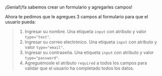 ¡Genial!¡Ya sabemos crear un formulario y agregarles campos! 

Ahora te pedimos que le agregues 3 campos al formulario para que el usuario pueda:

> 1. Ingresar su nombre. Una etiqueta `input` con atributo y valor `type="text"`.  
> 2. Ingresar su correo electrónico. Una etiqueta `input` con atributo y valor `type="email"`.  
> 3. Ingresar su contraseña. Una etiqueta `input` con atributo y valor `type="password"`.  
> 4. Agreguémosle el atributo `required` a todos los campos para validar que el usuario ha completado todos los datos.


